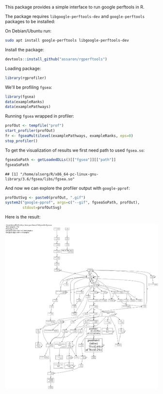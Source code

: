 This package provides a simple interface to run google perftools in R.

The package requires `libgoogle-perftools-dev` and `google-perftools` packages to be installed:

On Debian/Ubuntu run:
```bash
sudo apt install google-perftools libgoogle-perftools-dev
```

Install the package:
```r
devtools::install_github("assaron/rgperftools")
```

Loading package:


```r
library(rgprofiler)
```

We'll be profiling `fgsea`:


```r
library(fgsea)
data(exampleRanks)
data(examplePathways)
```

Running `fgsea` wrapped in profiler:



```r
profOut <- tempfile("prof")
start_profiler(profOut)
fr <- fgseaMultilevel(examplePathways, exampleRanks, eps=0)
stop_profiler()
```


To get the visualization of results we first need path to used `fgsea.so`:


```r
fgseaSoPath <- getLoadedDLLs()[["fgsea"]][["path"]]
fgseaSoPath
```

```
## [1] "/home/alserg/R/x86_64-pc-linux-gnu-library/3.6/fgsea/libs/fgsea.so"
```

And now we can explore the profiler output with `google-pprof`:


```r
profOutSvg <- paste0(profOut, ".gif")
system2("google-pprof", args=c("--gif", fgseaSoPath, profOut), 
        stdout=profOutSvg)
```

Here is the result:

![](https://raw.githubusercontent.com/assaron/rgperftools/master/vignettes/images/prof.svg)


